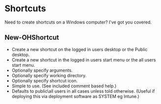# Shortcuts

Need to create shortcuts on a Windows computer?  I've got you covered.

## New-OHShortcut

- Create a new shortcut on the logged in users desktop or the Public desktop. 
- Create a new shortcut in the logged in users start menu or the all users start menu.
- Optionally specify arguments.
- Optionally specify working directory.
- Optionally specify shortcut icon.
- Simple to use. (See included comment based help.)
- Defaults to public\all users in all cases unless told otherwise. (Useful if deploying this via deployment software as SYSTEM eg Intune.)
